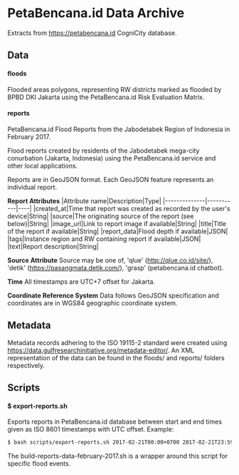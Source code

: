 PetaBencana.id Data Archive
===========================

Extracts from https://petabencana.id CogniCity database.

## Data
#### floods
Flooded areas polygons, representing RW districts marked as flooded by BPBD DKI Jakarta using the PetaBencana.id Risk Evaluation Matrix.

#### reports
PetaBencana.id Flood Reports from the Jabodetabek Region of Indonesia in February 2017.

Flood reports created by residents of the Jabodetabek mega-city conurbation (Jakarta, Indonesia) using the PetaBencana.id service and other local applications.

Reports are in GeoJSON format. Each GeoJSON feature represents an individual report.

**Report Attributes**
|Attribute name|Description|Type|
|--------------|-----------|----|
|created_at|Time that report was created as recorded by the user's device|String|
|source|The originating source of the report (see below)|String|
|image_url|Link to report image if available|String|
|title|Title of the report if available|String|
|report_data|Flood depth if available|JSON|
|tags|Instance region and RW containing report if available|JSON|
|text|Report description|String|

**Source Attribute**
Source may be one of, 'qlue' (http://qlue.co.id/site/), 'detik' (https://pasangmata.detik.com/), 'grasp' (petabencana.id chatbot).

**Time**
All timestamps are UTC+7 offset for Jakarta.

**Coordinate Reference System**
Data follows GeoJSON specification and coordinates are in WGS84 geographic coordinate system.

## Metadata
Metadata records adhering to the ISO 19115-2 standard were created using https://data.gulfresearchinitiative.org/metadata-editor/. An XML representation of the data can be found in the floods/ and reports/ folders respectively.

## Scripts
#### $ export-reports.sh

Exports reports in PetaBencana.id database between start and end times given as ISO 8601 timestamps with UTC offset. Example:

```sh
$ bash scripts/export-reports.sh 2017-02-21T00:00+0700 2017-02-21T23:59+0700 > 2017/floods/reports/petabencana.id_jbd_reports_2017-02-21.geojson
```

The build-reports-data-february-2017.sh is a wrapper around this script for specific flood events.
